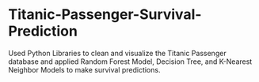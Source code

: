 # Titanic-Passenger-Survival-Prediction
Used Python Libraries to clean and visualize the Titanic Passenger database and applied Random Forest Model, Decision
Tree, and K-Nearest Neighbor Models to make survival predictions.
